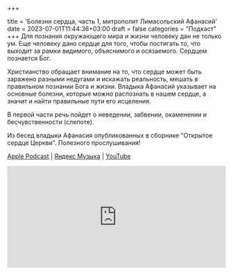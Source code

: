 +++
		
title = 'Болезни сердца, часть 1, митрополит Лимасольский Афанасий'
date = 2023-07-01T11:44:36+03:00
draft = false
categories = "Подкаст"
+++
Для познания окружающего мира и жизни человеку дан не только ум. Еще человеку дано сердце для того, чтобы постигать то, что выходит за рамки видимого, объяснимого и осязаемого. Сердцем познается Бог.

Христианство обращает внимание на то, что сердце может быть заражено разными недугами и искажать реальность, мешать в правильном познании Бога и жизни. Владыка Афанасий указывает на основные болезни, которые можно распознать в нашем сердце, а значит и найти правильные пути его исцеления.

В первой части речь пойдет о неведении, забвении, окаменении и бесчувственности (слепоте).

Из бесед владыки Афанасия опубликованных в сборнике "Открытое сердце Церкви". Полезного прослушивания!

[Apple Podcast](https://podcasts.apple.com/by/podcast/%D0%B1%D0%BE%D0%BB%D0%B5%D0%B7%D0%BD%D0%B8-%D1%81%D0%B5%D1%80%D0%B4%D1%86%D0%B0-%D1%87%D0%B0%D1%81%D1%82%D1%8C-1-%D0%BC%D0%B8%D1%82%D1%80%D0%BE%D0%BF%D0%BE%D0%BB%D0%B8%D1%82-%D0%BB%D0%B8%D0%BC%D0%B0%D1%81%D0%BE%D0%BB%D1%8C%D1%81%D0%BA%D0%B8%D0%B9-%D0%B0%D1%84%D0%B0%D0%BD%D0%B0%D1%81%D0%B8%D0%B9/id1670004262?i=1000618959482) | [Яндекс Музыка](https://music.yandex.ru/album/24972875/track/115211460) | [YouTube](https://youtu.be/QcPWLx8mKiE)

<iframe src="https://player.mave.digital?podcast=bonfire&episode=19&color=rgb(63,128,158)&mute=1&date=1&download=1" style="width: 100%" height="235" scrolling="no" frameborder="no"></iframe>
